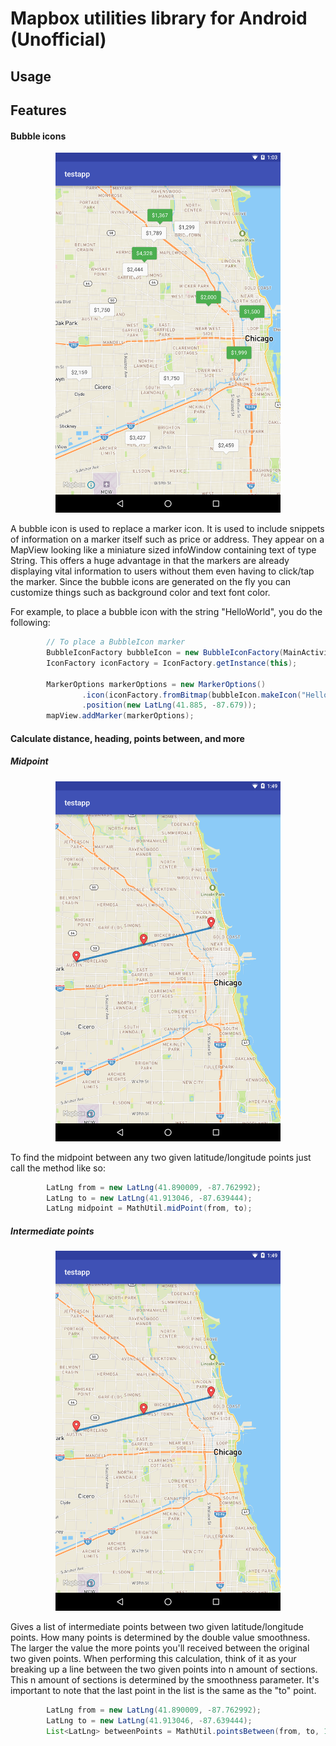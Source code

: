 # Mapbox utilities library for Android (Unofficial)

## Usage


## Features
#### Bubble icons
<p align="center">
<img src="https://github.com/cammace/mapbox-utils-android/blob/master/screenshots/bubble_icons.png?raw=true" width="360">
</p>

A bubble icon is used to replace a marker icon. It is used to include snippets of information on
a marker itself such as price or address. They appear on a MapView looking like a miniature sized
infoWindow containing text of type String. This offers a huge advantage in that the markers are
already displaying vital information to users without them even having to click/tap the marker.
Since the bubble icons are generated on the fly you can customize things such as background color
and  text font color.

For example, to place a bubble icon with the string "HelloWorld", you do the following:
```java
        // To place a BubbleIcon marker
        BubbleIconFactory bubbleIcon = new BubbleIconFactory(MainActivity.this);
        IconFactory iconFactory = IconFactory.getInstance(this);

        MarkerOptions markerOptions = new MarkerOptions()
                .icon(iconFactory.fromBitmap(bubbleIcon.makeIcon("HelloWorld")))
                .position(new LatLng(41.885, -87.679));
        mapView.addMarker(markerOptions);
```
#### Calculate distance, heading, points between, and more
##### Midpoint
<p align="center">
<img src="https://github.com/cammace/mapbox-utils-android/blob/master/screenshots/midpoint.png?raw=true" width="360">
</p>

To find the midpoint between any two given latitude/longitude points just call the method like so:

```java
        LatLng from = new LatLng(41.890009, -87.762992);
        LatLng to = new LatLng(41.913046, -87.639444);
        LatLng midpoint = MathUtil.midPoint(from, to);
```

##### Intermediate points
<p align="center">
<img src="https://github.com/cammace/mapbox-utils-android/blob/master/screenshots/midpoint.png?raw=true" width="360">
</p>

Gives a list of intermediate points between two given latitude/longitude points. How many points is
determined by the double value smoothness. The larger the value the more points you'll received between
the original two given points. When performing this calculation, think of it as your breaking up a
line between the two given points into n amount of sections. This n amount of sections is determined
by the smoothness parameter. It's important to note that the last point in the list is the same as
the "to" point. 

```java
        LatLng from = new LatLng(41.890009, -87.762992);
        LatLng to = new LatLng(41.913046, -87.639444);
        List<LatLng> betweenPoints = MathUtil.pointsBetween(from, to, 10);
```

